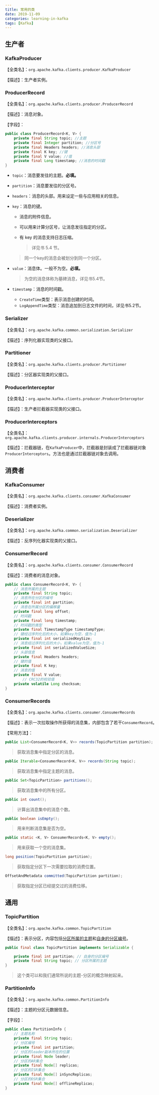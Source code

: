 ```yaml
---
title: 常用的类
date: 2019-11-09
categories: learning-in-kafka
tags: [Kafka]
---
```


## 生产者

### KafkaProducer

【全类名】：`org.apache.kafka.clients.producer.KafkaProducer`

【描述】：生产者实例。

### ProducerRecord

【全类名】：`org.apache.kafka.clients.producer.ProducerRecord`

【描述】：消息对象。

【字段】：

```java
public class ProducerRecord<K, V> {
    private final String topic; //主题
    private final Integer partition; //分区号
    private final Headers headers; //消息头部
    private final K key; //键
    private final V value; //值
    private final Long timestamp; //消息的时间戳
}
```

- `topic`：消息要发往的主题。**必填。**

- `partition`：消息要发往的分区号。

- `headers`：消息的头部。用来设定一些与应用相关的信息。

- `key`：消息的键。

  - 消息的附件信息。

  - 可以用来计算分区号，让消息发往指定的分区。

  - 有 key 的消息支持日志压缩。

    > 详见书 5.4 节。

  > 同一个key的消息会被划分到同一个分区。

- `value`：消息体。一般不为空。**必填。**

  > 为空的消息体称为墓碑消息，详见书5.4节。

- `timestamp`：消息的时间戳。

  - `CreateTime`类型：表示消息创建的时间。
  - `LogAppendTime`类型：消息追加到日志文件的时间，详见书5.2节。



### Serializer

【全类名】：`org.apache.kafka.common.serialization.Serializer`

【描述】：序列化器实现类的父接口。

### Partitioner

【全类名】：`org.apache.kafka.clients.producer.Partitioner`

【描述】：分区器实现类的父接口。

### ProducerInterceptor

【全类名】：`org.apache.kafka.clients.producer.ProducerInterceptor`

【描述】：生产者拦截器实现类的父接口。

### ProducerInterceptors

【全类名】：`org.apache.kafka.clients.producer.internals.ProducerInterceptors`

【描述】：拦截器链，在`KafkaProducer`中，拦截器是封装成了拦截器链对象`ProducerInterceptors`。方法也是通过拦截器链对象去调用。

## 消费者

### KafkaConsumer

【全类名】：`org.apache.kafka.clients.consumer.KafkaConsumer`

【描述】：消费者实例。

### Deserializer

【全类名】：`org.apache.kafka.common.serialization.Deserializer`

【描述】：反序列化器实现类的父接口。

### ConsumerRecord

【全类名】：`org.apache.kafka.clients.consumer.ConsumerRecord`

【描述】：消费者的消息对象。

```java
public class ConsumerRecord<K, V> {
  	// 消息所属的主题
    private final String topic;
  	// 消息所在分区的编号
    private final int partition;
  	// 消息在所属分区的偏移量
    private final long offset;
  	// 时间戳
    private final long timestamp;
  	// 时间戳的类型
    private final TimestampType timestampType;
  	// 键经过序列化后的大小，如果key为空，值为-1
    private final int serializedKeySize;
  	// 消息经过序列化后的大小，如果value为空，值为-1
    private final int serializedValueSize;
  	// 头部信息
    private final Headers headers;
  	// 键的值
    private final K key;
  	// 消息的值
    private final V value;
		// CRC32的校验值
    private volatile Long checksum;
}
```

### ConsumerRecords

【全类名】：`org.apache.kafka.clients.consumer.ConsumerRecords`

【描述】：表示一次拉取操作所获得的消息集，内部包含了若干`ConsumerRecord`。

【常用方法】：

```java
public List<ConsumerRecord<K, V>> records(TopicPartition partition);
```

> 获取消息集中指定分区的消息。

```java
public Iterable<ConsumerRecord<K, V>> records(String topic);
```

> 获取消息集中指定主题的消息。

```java
public Set<TopicPartition> partitions();
```

> 获取消息集中的所有分区。

```java
public int count();
```

> 计算出消息集中的消息个数。

```java
public boolean isEmpty();
```

> 用来判断消息集是否为空。

```java
public static <K, V> ConsumerRecords<K, V> empty();
```

> 用来获取一个空的消息集。

```java
long position(TopicPartition partition);
```

> 获取指定分区下一次需要拉取的消费位置。

```java
OffsetAndMetadata committed(TopicPartition partition);
```

> 获取指定分区已经提交过的消费位移。



## 通用

### TopicPartition

【全类名】：`org.apache.kafka.common.TopicPartition`

【描述】：表示分区，内容包括<u>分区所属的主题</u>和<u>自身的分区编号</u>。

```java
public final class TopicPartition implements Serializable {

    private final int partition; // 自身的分区编号
    private final String topic; // 分区所属的主题
}
```

> 这个类可以和我们通常所说的主题-分区的概念映射起来。

### PartitionInfo

【全类名】：`org.apache.kafka.common.PartitionInfo`

【描述】：主题的分区元数据信息。

【字段】：

```java
public class PartitionInfo {
  	// 主题名称
    private final String topic;
  	// 分区编号
    private final int partition;
  	// 分区的leader副本所在的位置
    private final Node leader;
  	// 分区的AR集合
    private final Node[] replicas;
  	// 分区的ISR集合
    private final Node[] inSyncReplicas;
  	// 分区的OSR集合
    private final Node[] offlineReplicas;
}
```

